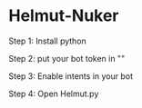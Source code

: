 # Helmut-Nuker

Step 1:
Install python

Step 2:
put your bot token in ""

Step 3:
Enable intents in your bot

Step 4:
Open Helmut.py
